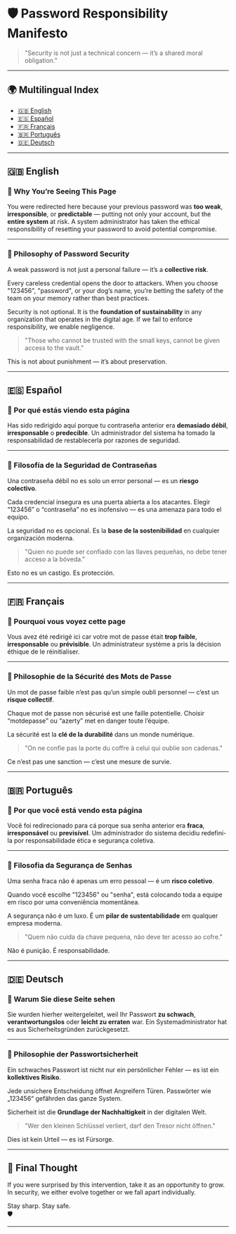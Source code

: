 # 🛡️ Password Responsibility Manifesto

> "Security is not just a technical concern — it’s a shared moral obligation."

---

## 🌍 Multilingual Index

- [🇬🇧 English](#-english)
- [🇪🇸 Español](#-español)
- [🇫🇷 Français](#-français)
- [🇧🇷 Português](#-português)
- [🇩🇪 Deutsch](#-deutsch)

---

## 🇬🇧 English

### 📣 Why You’re Seeing This Page

You were redirected here because your previous password was **too weak**, **irresponsible**, or **predictable** — putting not only your account, but the **entire system** at risk. A system administrator has taken the ethical responsibility of resetting your password to avoid potential compromise.

---

### 🧠 Philosophy of Password Security

A weak password is not just a personal failure — it’s a **collective risk**.

Every careless credential opens the door to attackers. When you choose "123456", "password", or your dog’s name, you’re betting the safety of the team on your memory rather than best practices.

Security is not optional. It is the **foundation of sustainability** in any organization that operates in the digital age. If we fail to enforce responsibility, we enable negligence.

> "Those who cannot be trusted with the small keys, cannot be given access to the vault."

This is not about punishment — it’s about preservation.

---

## 🇪🇸 Español

### 📣 Por qué estás viendo esta página

Has sido redirigido aquí porque tu contraseña anterior era **demasiado débil**, **irresponsable** o **predecible**. Un administrador del sistema ha tomado la responsabilidad de restablecerla por razones de seguridad.

---

### 🧠 Filosofía de la Seguridad de Contraseñas

Una contraseña débil no es solo un error personal — es un **riesgo colectivo**.

Cada credencial insegura es una puerta abierta a los atacantes. Elegir “123456” o “contraseña” no es inofensivo — es una amenaza para todo el equipo.

La seguridad no es opcional. Es la **base de la sostenibilidad** en cualquier organización moderna.

> "Quien no puede ser confiado con las llaves pequeñas, no debe tener acceso a la bóveda."

Esto no es un castigo. Es protección.

---

## 🇫🇷 Français

### 📣 Pourquoi vous voyez cette page

Vous avez été redirigé ici car votre mot de passe était **trop faible**, **irresponsable** ou **prévisible**. Un administrateur système a pris la décision éthique de le réinitialiser.

---

### 🧠 Philosophie de la Sécurité des Mots de Passe

Un mot de passe faible n’est pas qu’un simple oubli personnel — c’est un **risque collectif**.

Chaque mot de passe non sécurisé est une faille potentielle. Choisir “motdepasse” ou “azerty” met en danger toute l’équipe.

La sécurité est la **clé de la durabilité** dans un monde numérique.

> "On ne confie pas la porte du coffre à celui qui oublie son cadenas."

Ce n’est pas une sanction — c’est une mesure de survie.

---

## 🇧🇷 Português

### 📣 Por que você está vendo esta página

Você foi redirecionado para cá porque sua senha anterior era **fraca**, **irresponsável** ou **previsível**. Um administrador do sistema decidiu redefini-la por responsabilidade ética e segurança coletiva.

---

### 🧠 Filosofia da Segurança de Senhas

Uma senha fraca não é apenas um erro pessoal — é um **risco coletivo**.

Quando você escolhe "123456" ou "senha", está colocando toda a equipe em risco por uma conveniência momentânea.

A segurança não é um luxo. É um **pilar de sustentabilidade** em qualquer empresa moderna.

> "Quem não cuida da chave pequena, não deve ter acesso ao cofre."

Não é punição. É responsabilidade.

---

## 🇩🇪 Deutsch

### 📣 Warum Sie diese Seite sehen

Sie wurden hierher weitergeleitet, weil Ihr Passwort **zu schwach**, **verantwortungslos** oder **leicht zu erraten** war. Ein Systemadministrator hat es aus Sicherheitsgründen zurückgesetzt.

---

### 🧠 Philosophie der Passwortsicherheit

Ein schwaches Passwort ist nicht nur ein persönlicher Fehler — es ist ein **kollektives Risiko**.

Jede unsichere Entscheidung öffnet Angreifern Türen. Passwörter wie „123456“ gefährden das ganze System.

Sicherheit ist die **Grundlage der Nachhaltigkeit** in der digitalen Welt.

> "Wer den kleinen Schlüssel verliert, darf den Tresor nicht öffnen."

Dies ist kein Urteil — es ist Fürsorge.

---

## 📝 Final Thought

If you were surprised by this intervention, take it as an opportunity to grow.  
In security, we either evolve together or we fall apart individually.

Stay sharp. Stay safe.  
🛡️

---

